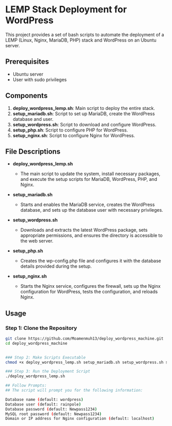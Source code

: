 # LEMP Stack Deployment for WordPress

This project provides a set of bash scripts to automate the deployment of a LEMP (Linux, Nginx, MariaDB, PHP) stack and WordPress on an Ubuntu server.

## Prerequisites

- Ubuntu server
- User with sudo privileges

## Components

1. **deploy_wordpress_lemp.sh**: Main script to deploy the entire stack.
2. **setup_mariadb.sh**: Script to set up MariaDB, create the WordPress database and user.
3. **setup_wordpress.sh**: Script to download and configure WordPress.
4. **setup_php.sh**: Script to configure PHP for WordPress.
5. **setup_nginx.sh**: Script to configure Nginx for WordPress.

## File Descriptions

- **deploy_wordpress_lemp.sh**
    - The main script to update the system, install necessary packages, and execute the setup scripts for MariaDB, WordPress, PHP, and Nginx.

- **setup_mariadb.sh**
    - Starts and enables the MariaDB service, creates the WordPress database, and sets up the database user with necessary privileges.

- **setup_wordpress.sh**
    - Downloads and extracts the latest WordPress package, sets appropriate permissions, and ensures the directory is accessible to the web server.

- **setup_php.sh**
    - Creates the wp-config.php file and configures it with the database details provided during the setup.

- **setup_nginx.sh**
    - Starts the Nginx service, configures the firewall, sets up the Nginx configuration for WordPress, tests the configuration, and reloads Nginx.

## Usage

### Step 1: Clone the Repository

```bash
git clone https://github.com/Moamenmuh13/deploy_wordpress_machine.git
cd deploy_wordpress_machine
 

### Step 2: Make Scripts Executable
chmod +x deploy_wordpress_lemp.sh setup_mariadb.sh setup_wordpress.sh setup_php.sh setup_nginx.sh

### Step 3: Run the Deployment Script
./deploy_wordpress_lemp.sh

## Follow Prompts:
## The script will prompt you for the following information:

Database name (default: wordpress)
Database user (default: rainpole)
Database password (default: Newpass1234)
MySQL root password (default: Newpass1234)
Domain or IP address for Nginx configuration (default: localhost)